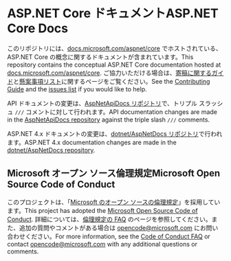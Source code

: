 # <a name="aspnet-core-docs"></a><span data-ttu-id="55bd8-101">ASP.NET Core ドキュメント</span><span class="sxs-lookup"><span data-stu-id="55bd8-101">ASP.NET Core Docs</span></span>

<span data-ttu-id="55bd8-102">このリポジトリには、[docs.microsoft.com/aspnet/core](https://docs.microsoft.com/aspnet/core) でホストされている、ASP.NET Core の概念に関するドキュメントが含まれています。</span><span class="sxs-lookup"><span data-stu-id="55bd8-102">This repository contains the conceptual ASP.NET Core documentation hosted at [docs.microsoft.com/aspnet/core](https://docs.microsoft.com/aspnet/core).</span></span> <span data-ttu-id="55bd8-103">ご協力いただける場合は、[寄稿に関するガイド](CONTRIBUTING.md)と[懸案事項リスト](https://github.com/dotnet/AspNetCore.Docs/issues)に関するページをご覧ください。</span><span class="sxs-lookup"><span data-stu-id="55bd8-103">See the [Contributing Guide](CONTRIBUTING.md) and the [issues list](https://github.com/dotnet/AspNetCore.Docs/issues) if you would like to help.</span></span>

<span data-ttu-id="55bd8-104">API ドキュメントの変更は、[AspNetApiDocs リポジトリ](https://github.com/dotnet/AspNetApiDocs)で、トリプル スラッシュ `///` コメントに対して行われます。</span><span class="sxs-lookup"><span data-stu-id="55bd8-104">API documentation changes are made in the [AspNetApiDocs repository](https://github.com/dotnet/AspNetApiDocs) against the triple slash `///` comments.</span></span>

<span data-ttu-id="55bd8-105">ASP.NET 4.x ドキュメントの変更は、[dotnet/AspNetDocs リポジトリ](https://github.com/dotnet/AspNetDocs)で行われます。</span><span class="sxs-lookup"><span data-stu-id="55bd8-105">ASP.NET 4.x documentation changes are made in the [dotnet/AspNetDocs repository](https://github.com/dotnet/AspNetDocs).</span></span>

## <a name="microsoft-open-source-code-of-conduct"></a><span data-ttu-id="55bd8-106">Microsoft オープン ソース倫理規定</span><span class="sxs-lookup"><span data-stu-id="55bd8-106">Microsoft Open Source Code of Conduct</span></span>

<span data-ttu-id="55bd8-107">このプロジェクトは、「[Microsoft のオープン ソースの倫理規定](https://opensource.microsoft.com/codeofconduct/)」を採用しています。</span><span class="sxs-lookup"><span data-stu-id="55bd8-107">This project has adopted the [Microsoft Open Source Code of Conduct](https://opensource.microsoft.com/codeofconduct/).</span></span>
<span data-ttu-id="55bd8-108">詳細については、[倫理規定の FAQ](https://opensource.microsoft.com/codeofconduct/faq/) のページを参照してください。また、追加の質問やコメントがある場合は [opencode@microsoft.com](mailto:opencode@microsoft.com) にお問い合わせください。</span><span class="sxs-lookup"><span data-stu-id="55bd8-108">For more information, see the [Code of Conduct FAQ](https://opensource.microsoft.com/codeofconduct/faq/) or contact [opencode@microsoft.com](mailto:opencode@microsoft.com) with any additional questions or comments.</span></span>